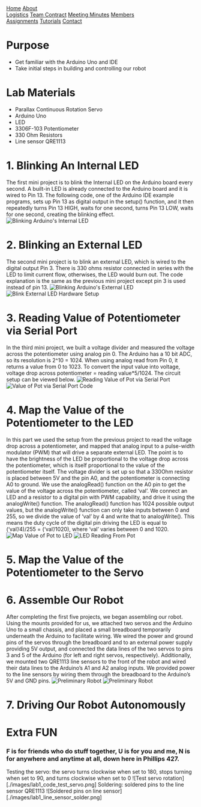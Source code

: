 <head>
<link rel="stylesheet" href="myStyles.css">
</head>

<div class="top-navbar">
  <a href="index.html">Home</a>
  <a href="about.html" class="drop-button current">About</a>
    <div class="drop-menu">
      <a href="about.html">Logistics</a>
      <a href="about.html">Team Contract</a>
      <a href="about.html">Meeting Minutes</a>
      <a href="about.html">Members</a>
    </div>
  <a href="assignments.html">Assignments</a>
  <a href="tutorials.html">Tutorials</a>
  <a href="contact.html">Contact</a>
</div>

# Purpose
* Get familiar with the Arduino Uno and IDE
* Take initial steps in building and controlling our robot

# Lab Materials
* Parallax Continuous Rotation Servo
* Arduino Uno
* LED
* 3306F-103 Potentiometer
* 330 Ohm Resistors
* Line sensor QRE1113

# 1. Blinking An Internal LED
The first mini project is to blink the Internal LED on the Arduino board every second. A built-in LED is already connected to the Arduino board and it is wired to Pin 13. The following code, one of the Arduino IDE example programs, sets up Pin 13 as digital output in the setup() function, and it then repeatedly turns Pin 13 HIGH, waits for one second, turns Pin 13 LOW, waits for one second, creating the blinking effect.
![Blinking Arduino's Internal LED](./images/code_blink_internal_LED.png)

# 2. Blinking an External LED
The second mini project is to blink an external LED, which is wired to the digital output Pin 3. There is 330 ohms resistor connected in series with the LED to limit current flow, otherwises, the LED would burn out. The code explanation is the same as the previous mini project except pin 3 is used instead of pin 13.
![Blinking Arduino's External LED](./images/code_blink_external_LED.png)
![Blink External LED Hardware Setup](./images/setup_blink_external_LED.png)

# 3. Reading Value of Potentiometer via Serial Port
In the third mini project, we built a voltage divider and measured the voltage across the potentiometer using analog pin 0. The Arduino has a 10 bit ADC, so its resolution is 2^10 = 1024. When using analog read from Pin 0, it returns a value from 0 to 1023. To convert the input value into voltage, voltage drop across potentiometer = reading value*5/1024. The circuit setup can be viewed below. 
![Reading Value of Pot via Serial Port](./images/setup_read_pot_serial.png)
![Value of Pot via Serial Port Code](./images/code_read_pot_serial.png)

# 4. Map the Value of the Potentiometer to the LED
In this part we used the setup from the previous project to read the voltage drop across a potentiometer, and mapped that analog input to a pulse-width modulator (PWM) that will drive a separate external LED. The point is to have the brightness of the LED be proportional to the voltage drop across the potentiometer, which is itself proportional to the value of the potentiometer itself. 
The voltage divider is set up so that a 330Ohm resistor is placed between 5V and the pin A0, and the potentiometer is connecting A0 to ground. We use the analogRead() function on the A0 pin to get the value of the voltage across the potentiometer, called ‘val’. We connect an LED and a resistor to a digital pin with PWM capability, and drive it using the analogWrite() function. The analogRead() function has 1024 possible output values, but the analogWrite() function can only take inputs between 0 and 255, so we divide the value of ‘val’ by 4 and write that to analogWrite().  This means the duty cycle of the digital pin driving the LED is equal to (‘val’/4)/255 = (‘val’/1020), where ‘val’ varies between 0 and 1020.
![Map Value of Pot to LED](./images/code_pot_to_led.png)
![LED Reading From Pot](./video/pot_to_led.png)

# 5. Map the Value of the Potentiometer to the Servo

# 6. Assemble Our Robot
After completing the first five projects, we began assembling our robot. Using the mounts provided for us, we attached two servos and the Arduino Uno to a small chassis, and placed a small breadboard temporarily underneath the Arduino to facilitate wiring. We wired the power and ground pins of the servos through the breadboard and to an external power supply providing 5V output, and connected the data lines of the two servos to pins 3 and 5 of the Arduino (for left and right servos, respectively). Additionally, we mounted two QRE1113 line sensors to the front of the robot and wired their data lines to the Arduino’s A1 and A2 analog inputs. We provided power to the line sensors by wiring them through the breadboard to the Arduino’s 5V and GND pins.
![Preliminary Robot](./images/lab1_robot1.png)
![Preliminary Robot](./images/lab1_robot2.png)

# 7. Driving Our Robot Autonomously

# Extra FUN
### F is for friends who do stuff together, U is for you and me, N is for anywhere and anytime at all, down here in Phillips 427.
Testing the servo: the servo turns clockwise when set to 180, stops turning when set to 90, and turns clockwise when set to 0
![Test servo rotation][./images/lab1_code_test_servo.png]
Soldering: soldered pins to the line sensor QRE1113
![Soldered pins on line sensor][./images/lab1_line_sensor_solder.png]
